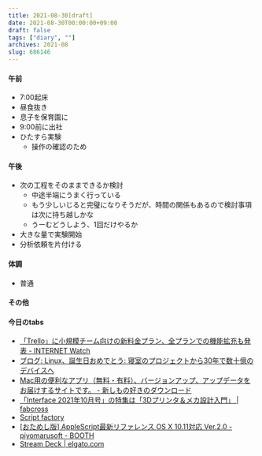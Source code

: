 ```yaml
---
title: 2021-08-30[draft]
date: 2021-08-30T00:00:00+09:00
draft: false
tags: ["diary", ""]
archives: 2021-08
slug: 686146
---
```

#### 午前
- 7:00起床
- 昼食抜き
- 息子を保育園に
- 9:00前に出社
- ひたすら実験
  - 操作の確認のため
#### 午後
- 次の工程をそのままできるか検討
  - 中途半端にうまく行っている
  - もう少しいじると完璧になりそうだが、時間の関係もあるので検討事項は次に持ち越しかな
  - うーむどうしよう、1回だけやるか
- 大きな量で実験開始
- 分析依頼を片付ける
#### 体調
- 普通
#### その他
#### 今日のtabs
- [「Trello」に小規模チーム向けの新料金プラン、全プランでの機能拡充も発表 - INTERNET Watch](https://internet.watch.impress.co.jp/docs/news/1346869.html)
- [ブログ: Linux、誕生日おめでとう: 寝室のプロジェクトから30年で数十億のデバイスへ](https://okuranagaimo.blogspot.com/2021/08/linux-30.html?m=1)
- [Mac用の便利なアプリ（無料・有料）、バージョンアップ、アップデータをお届けするサイトです。 - 新しもの好きのダウンロード](https://macsoft.jp/)
- [「Interface 2021年10月号」の特集は「3Dプリンタ＆メカ設計入門」 | fabcross](https://fabcross.jp/news/2021/20210819_if10_3dp.html)
- [Script factory](http://www.script-factory.net/)
- [[おためし版] AppleScript最新リファレンス OS X 10.11対応 Ver.2.0 - piyomarusoft - BOOTH](https://piyomarusoft.booth.pm/items/308194)
- [Stream Deck | elgato.com](https://www.elgato.com/ja/stream-deck-mk2)
